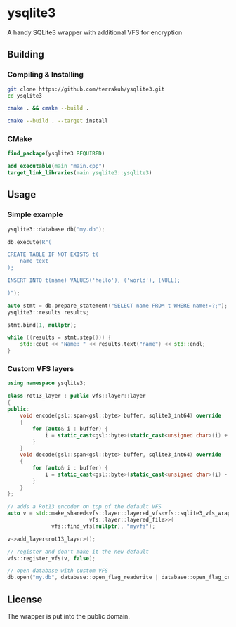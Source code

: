 # ysqlite3

A handy SQLite3 wrapper with additional VFS for encryption

## Building

### Compiling & Installing

```sh
git clone https://github.com/terrakuh/ysqlite3.git
cd ysqlite3

cmake . && cmake --build .

cmake --build . --target install
```

### CMake

```cmake
find_package(ysqlite3 REQUIRED)

add_executable(main "main.cpp")
target_link_libraries(main ysqlite3::ysqlite3)
```

## Usage

### Simple example

```cpp
ysqlite3::database db("my.db");

db.execute(R"(

CREATE TABLE IF NOT EXISTS t(
	name text
);

INSERT INTO t(name) VALUES('hello'), ('world'), (NULL);

)");

auto stmt = db.prepare_statement("SELECT name FROM t WHERE name!=?;");
ysqlite3::results results;

stmt.bind(1, nullptr);

while ((results = stmt.step())) {
	std::cout << "Name: " << results.text("name") << std::endl;
}
```

### Custom VFS layers

```cpp
using namespace ysqlite3;

class rot13_layer : public vfs::layer::layer
{
public:
	void encode(gsl::span<gsl::byte> buffer, sqlite3_int64) override
	{
		for (auto& i : buffer) {
			i = static_cast<gsl::byte>(static_cast<unsigned char>(i) + 13);
		}
	}
	void decode(gsl::span<gsl::byte> buffer, sqlite3_int64) override
	{
		for (auto& i : buffer) {
			i = static_cast<gsl::byte>(static_cast<unsigned char>(i) - 13);
		}
	}
};

// adds a Rot13 encoder on top of the default VFS
auto v = std::make_shared<vfs::layer::layered_vfs<vfs::sqlite3_vfs_wrapper<>,
                          vfs::layer::layered_file>>(
			  vfs::find_vfs(nullptr), "myvfs");

v->add_layer<rot13_layer>();

// register and don't make it the new default
vfs::register_vfs(v, false);

// open database with custom VFS
db.open("my.db", database::open_flag_readwrite | database::open_flag_create, "myvfs");
```

## License

The wrapper is put into the public domain.
